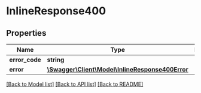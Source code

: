 # InlineResponse400

## Properties
Name | Type | Description | Notes
------------ | ------------- | ------------- | -------------
**error_code** | **string** |  | [optional] 
**error** | [**\Swagger\Client\Model\InlineResponse400Error**](InlineResponse400Error.md) |  | [optional] 

[[Back to Model list]](../../README.md#documentation-for-models) [[Back to API list]](../../README.md#documentation-for-api-endpoints) [[Back to README]](../../README.md)

